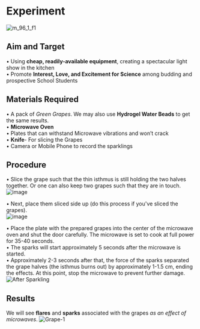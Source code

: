 # Experiment #

![m_96_1_f1](https://user-images.githubusercontent.com/130882317/236738864-4de26739-3a51-4312-ad55-27825bf637e9.jpg)


## Aim and Target ##
• Using **cheap, readily-available equipment**, creating a spectacular
light show in the kitchen <br>
• Promote **Interest, Love, and Excitement for Science** among
budding and prospective School Students

## Materials Required ##

• A pack of *Green Grapes*. We may also use **Hydrogel Water Beads** to get the same
results. <br>
• **Microwave Oven** <br>
• Plates that can withstand Microwave vibrations and won’t crack <br>
• **Knife**- For slicing the Grapes <br>
• Camera or Mobile Phone to record the sparklings <br>

## Procedure ##
• Slice the grape such that the thin isthmus is still holding the two halves together. Or one can also keep two grapes such that they are in touch.  <br>
![image](https://user-images.githubusercontent.com/130882317/236738643-a6b2fba4-aa8a-4b79-81c6-b63fc0ab2c58.png)

• Next, place them sliced side up (do this process if you've sliced the grapes). <br>
![image](https://user-images.githubusercontent.com/130882317/236738669-f19da2dd-5379-4ffd-9d01-c0c0fdd3e51c.png)

• Place the plate with the prepared grapes into the center of the microwave oven
and shut the door carefully. The microwave is set to cook at full power for 35-40
seconds. <br>
• The sparks will start approximately 5 seconds after the microwave is started. <br>
• Approximately 2-3 seconds after that, the force of the sparks separated the grape
halves (the isthmus burns out) by approximately 1-1.5 cm, ending the effects. At
this point, stop the microwave to prevent further damage. <br>
![After Sparkling](https://user-images.githubusercontent.com/130882317/236738758-645fd3be-0ea6-4525-9874-34b9f57176f6.png)


## Results ##

We will see **flares** and **sparks** associated with the grapes *as an effect of microwaves*.
![Grape-1](https://user-images.githubusercontent.com/130882317/236738816-3165b4ba-51ee-4bfc-b795-3d93056b945e.png)
